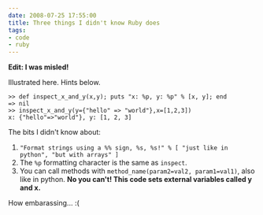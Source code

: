 ```yaml
---
date: 2008-07-25 17:55:00
title: Three things I didn't know Ruby does
tags:
- code
- ruby
---
```


**Edit: I was misled!**

Illustrated here. Hints below.

```irb
>> def inspect_x_and_y(x,y); puts "x: %p, y: %p" % [x, y]; end
=> nil
>> inspect_x_and_y(y={"hello" => "world"},x=[1,2,3])
x: {"hello"=>"world"}, y: [1, 2, 3]
```

The bits I didn't know about:

1. `"Format strings using a %% sign, %s, %s!" % [ "just like in python", "but
   with arrays" ]`
2. The `%p` formatting character is the same as `inspect`.
3. You can call methods with `method_name(param2=val2, param1=val1)`, also like
   in python. **No you can't! This code sets external variables called y and
   x.**

How embarassing... :(
